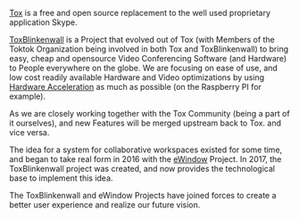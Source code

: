 [Tox](https://github.com/Toktok/c-toxcore) is a free and open source replacement to the well used proprietary application Skype.

[ToxBlinkenwall](https://github.com/Zoxcore/ToxBlinkenwall) is a Project that evolved out of Tox (with Members of the Toktok Organization
being involved in both Tox and ToxBlinkenwall) to bring easy, cheap and opensource
Video Conferencing Software (and Hardware) to People everywhere on the globe.
We are focusing on ease of use, and low cost readily available Hardware and Video optimizations by using [Hardware Acceleration](https://github.com/Zoxcore/c-toxcore/blob/toxav-multi-codec/README.md) as much as possible (on the Raspberry PI for example).

As we are closely working together with the Tox Community (being a part of it ourselves), and new Features will be merged upstream back to Tox. and vice versa.

The idea for a system for collaborative workspaces existed for some time, and began to take real form in 2016 with the [eWindow](https://ewindow.org) Project.
In 2017, the ToxBlinkenwall project was created, and now provides the technological base to implement this idea.

The ToxBlinkenwall and eWindow Projects have joined forces to create a better user experience and realize our future vision.
